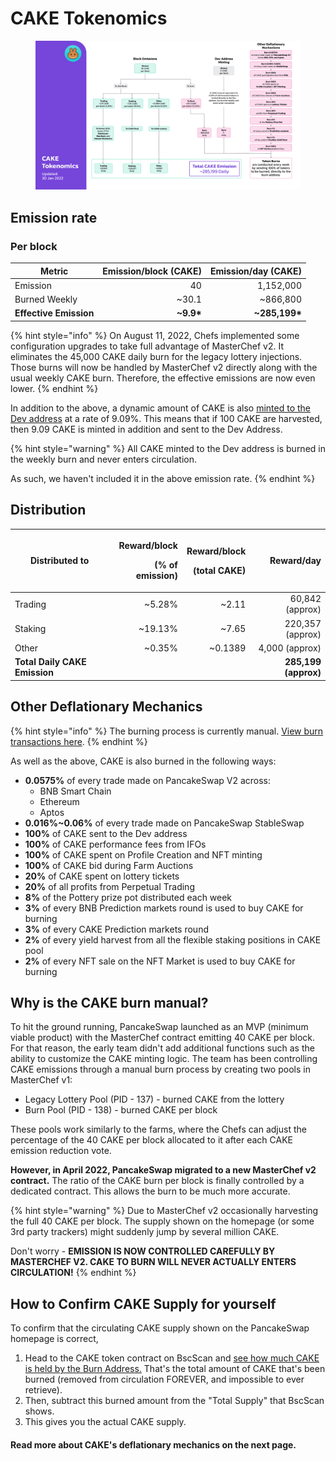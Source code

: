 # CAKE Tokenomics

<figure><img src="../../.gitbook/assets/image (7).png" alt=""><figcaption></figcaption></figure>

## **Emission rate** <a href="#emission-rate" id="emission-rate"></a>

### **Per block**

| **Metric**             | **Emission/block (CAKE)** | **Emission/day (CAKE)** |
| ---------------------- | ------------------------: | ----------------------: |
| Emission               |                        40 |               1,152,000 |
| Burned Weekly          |                    \~30.1 |               \~866,800 |
| **Effective Emission** |               **\~9.9\*** |         **\~285,199\*** |

{% hint style="info" %}
On August 11, 2022, Chefs implemented some configuration upgrades to take full advantage of MasterChef v2. It eliminates the 45,000 CAKE daily burn for the legacy lottery injections. Those burns will now be handled by MasterChef v2 directly along with the usual weekly CAKE burn. Therefore, the effective emissions are now even lower.
{% endhint %}

In addition to the above, a dynamic amount of CAKE is also [minted to the Dev address](https://bscscan.com/address/0xceba60280fb0ecd9a5a26a1552b90944770a4a0e#tokentxns) at a rate of 9.09%. This means that if 100 CAKE are harvested, then 9.09 CAKE is minted in addition and sent to the Dev Address.

{% hint style="warning" %}
All CAKE minted to the Dev address is burned in the weekly burn and never enters circulation.&#x20;

As such, we haven't included it in the above emission rate.
{% endhint %}

## Distribution <a href="#distribution" id="distribution"></a>

| Distributed to                | <p>Reward/block</p><p>(% of emission)</p> | <p>Reward/block</p><p>(total CAKE)</p> |           Reward/day |
| ----------------------------- | ----------------------------------------: | -------------------------------------: | -------------------: |
| Trading                       |                                   \~5.28% |                                 \~2.11 |      60,842 (approx) |
| Staking                       |                                  \~19.13% |                                 \~7.65 |     220,357 (approx) |
| Other                         |                                   \~0.35% |                               \~0.1389 |       4,000 (approx) |
| **Total Daily CAKE Emission** |                                           |                                        | **285,199 (approx)** |

## **Other Deflationary Mechanics** <a href="#other-deflationary-mechanics" id="other-deflationary-mechanics"></a>

{% hint style="info" %}
The burning process is currently manual. [View burn transactions here](https://bscscan.com/token/0x0e09fabb73bd3ade0a17ecc321fd13a19e81ce82?a=0x000000000000000000000000000000000000dead).
{% endhint %}

As well as the above, CAKE is also burned in the following ways:

* **0.0575%** of every trade made on PancakeSwap V2 across:
  * BNB Smart Chain
  * Ethereum
  * Aptos
* **0.016%\~0.06%** of every trade made on PancakeSwap StableSwap
* **100%** of CAKE sent to the Dev address
* **100%** of CAKE performance fees from IFOs
* **100%** of CAKE spent on Profile Creation and NFT minting
* **100%** of CAKE bid during Farm Auctions
* **20%** of CAKE spent on lottery tickets
* **20%** of all profits from Perpetual Trading
* **8%** of the Pottery prize pot distributed each week
* **3%** of every BNB Prediction markets round is used to buy CAKE for burning
* **3%** of every CAKE Prediction markets round
* **2%** of every yield harvest from all the flexible staking positions in CAKE pool
* **2%** of every NFT sale on the NFT Market is used to buy CAKE for burning

## Why is the CAKE burn manual?

To hit the ground running, PancakeSwap launched as an MVP (minimum viable product) with the MasterChef contract emitting 40 CAKE per block. For that reason, the early team didn't add additional functions such as the ability to customize the CAKE minting logic. The team has been controlling CAKE emissions through a manual burn process by creating two pools in MasterChef v1:

* Legacy Lottery Pool (PID - 137) - burned CAKE from the lottery
* Burn Pool (PID - 138) - burned CAKE per block

These pools work similarly to the farms, where the Chefs can adjust the percentage of the 40 CAKE per block allocated to it after each CAKE emission reduction vote.

**However, in April 2022, PancakeSwap migrated to a new MasterChef v2 contract.** The ratio of the CAKE burn per block is finally controlled by a dedicated contract. This allows the burn to be much more accurate.

{% hint style="warning" %}
Due to MasterChef v2 occasionally harvesting the full 40 CAKE per block. The supply shown on the homepage (or some 3rd party trackers) might suddenly jump by several million CAKE.

Don't worry - **EMISSION IS NOW CONTROLLED CAREFULLY BY MASTERCHEF V2. CAKE TO BURN WILL NEVER ACTUALLY ENTERS CIRCULATION!**
{% endhint %}

## How to Confirm CAKE Supply for yourself

To confirm that the circulating CAKE supply shown on the PancakeSwap homepage is correct,&#x20;

1. Head to the CAKE token contract on BscScan and [see how much CAKE is held by the Burn Address.](https://bscscan.com/token/0x0e09fabb73bd3ade0a17ecc321fd13a19e81ce82#balances) That's the total amount of CAKE that's been burned (removed from circulation FOREVER, and impossible to ever retrieve).
2. Then, subtract this burned amount from the "Total Supply" that BscScan shows.
3. This gives you the actual CAKE supply.



#### **Read more about CAKE's deflationary mechanics on the next page.** <a href="#read-more-about-cakes-deflationary-mechanics-on-the-next-page" id="read-more-about-cakes-deflationary-mechanics-on-the-next-page"></a>

